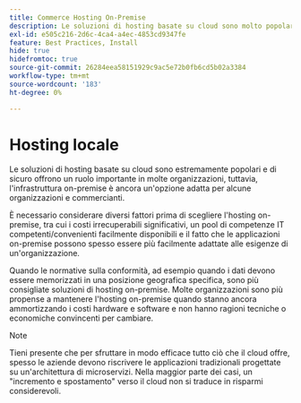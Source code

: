 ```yaml
---
title: Commerce Hosting On-Premise
description: Le soluzioni di hosting basate su cloud sono molto popolari, ma l’hosting on-premise potrebbe avere senso per il tuo progetto di e-commerce.
exl-id: e505c216-2d6c-4ca4-a4ec-4853cd9347fe
feature: Best Practices, Install
hide: true
hidefromtoc: true
source-git-commit: 26284eea58151929c9ac5e72b0fb6cd5b02a3384
workflow-type: tm+mt
source-wordcount: '183'
ht-degree: 0%

---
```


# Hosting locale

Le soluzioni di hosting basate su cloud sono estremamente popolari e di sicuro offrono
un ruolo importante in molte organizzazioni, tuttavia, l&#39;infrastruttura on-premise è ancora un&#39;opzione adatta per alcune organizzazioni e commercianti.

È necessario considerare diversi fattori prima di scegliere l&#39;hosting on-premise, tra cui i costi irrecuperabili significativi, un pool di competenze IT competenti/convenienti facilmente disponibili e il fatto che le applicazioni on-premise possono spesso essere più facilmente adattate alle esigenze di un&#39;organizzazione.

Quando le normative sulla conformità, ad esempio quando i dati devono essere memorizzati in una posizione geografica specifica, sono più consigliate soluzioni di hosting on-premise. Molte organizzazioni sono più propense a mantenere l&#39;hosting on-premise quando stanno ancora ammortizzando i costi hardware e software e non hanno ragioni tecniche o economiche convincenti per cambiare.

>[!NOTE]
>
>Tieni presente che per sfruttare in modo efficace tutto ciò che il cloud offre, spesso le aziende devono riscrivere le applicazioni tradizionali progettate su un&#39;architettura di microservizi. Nella maggior parte dei casi, un &quot;incremento e spostamento&quot; verso il cloud non si traduce in risparmi considerevoli.
